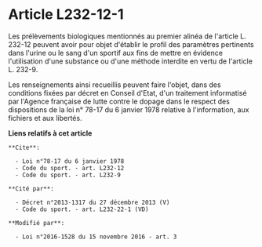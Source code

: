 # Article L232-12-1

Les prélèvements biologiques mentionnés au premier alinéa de l'article L. 232-12 peuvent avoir pour objet d'établir le profil
des paramètres pertinents dans l'urine ou le sang d'un sportif aux fins de mettre en évidence l'utilisation d'une substance
ou d'une méthode interdite en vertu de l'article L. 232-9. 

Les renseignements ainsi recueillis peuvent faire l'objet, dans des conditions fixées par décret en Conseil d'Etat, d'un
traitement informatisé par l'Agence française de lutte contre le dopage dans le respect des dispositions de la loi n° 78-17
du 6 janvier 1978 relative à l'information, aux fichiers et aux libertés.

**Liens relatifs à cet article**

	**Cite**:

	  - Loi n°78-17 du 6 janvier 1978
	  - Code du sport. - art. L232-12
	  - Code du sport. - art. L232-9

	**Cité par**:

	  - Décret n°2013-1317 du 27 décembre 2013 (V)
	  - Code du sport. - art. L232-22-1 (VD)

	**Modifié par**:

	  - Loi n°2016-1528 du 15 novembre 2016 - art. 3
